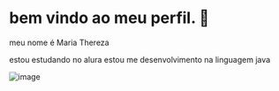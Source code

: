 # bem vindo ao meu perfil. 💚

meu nome é Maria Thereza

estou estudando no alura
estou me desenvolvimento na linguagem java

![image](https://github.com/MariaThereza3A/MariaThereza/assets/170132869/b0185489-dfa6-45a1-be87-d0a62bd4202c)
